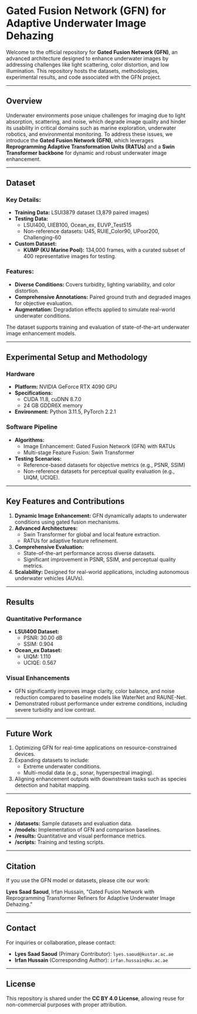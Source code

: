# **Gated Fusion Network (GFN) for Adaptive Underwater Image Dehazing**

Welcome to the official repository for **Gated Fusion Network (GFN)**, an advanced architecture designed to enhance underwater images by addressing challenges like light scattering, color distortion, and low illumination. This repository hosts the datasets, methodologies, experimental results, and code associated with the GFN project.

---

## **Overview**

Underwater environments pose unique challenges for imaging due to light absorption, scattering, and noise, which degrade image quality and hinder its usability in critical domains such as marine exploration, underwater robotics, and environmental monitoring. To address these issues, we introduce the **Gated Fusion Network (GFN)**, which leverages **Reprogramming Adaptive Transformation Units (RATUs)** and a **Swin Transformer backbone** for dynamic and robust underwater image enhancement.

---

## **Dataset**

### **Key Details:**
- **Training Data:** LSUI3879 dataset (3,879 paired images)
- **Testing Data:**
  - LSUI400, UIEB100, Ocean_ex, EUVP_Test515
  - Non-reference datasets: U45, RUIE_Color90, UPoor200, Challenging-60
- **Custom Dataset:**
  - **KUMP (KU Marine Pool):** 134,000 frames, with a curated subset of 400 representative images for testing.

### **Features:**
- **Diverse Conditions:** Covers turbidity, lighting variability, and color distortion.
- **Comprehensive Annotations:** Paired ground truth and degraded images for objective evaluation.
- **Augmentation:** Degradation effects applied to simulate real-world underwater conditions.

The dataset supports training and evaluation of state-of-the-art underwater image enhancement models.

---

## **Experimental Setup and Methodology**

### **Hardware**
- **Platform:** NVIDIA GeForce RTX 4090 GPU
- **Specifications:**
  - CUDA 11.8, cuDNN 8.7.0
  - 24 GB GDDR6X memory
- **Environment:** Python 3.11.5, PyTorch 2.2.1

### **Software Pipeline**
- **Algorithms:**
  - Image Enhancement: Gated Fusion Network (GFN) with RATUs
  - Multi-stage Feature Fusion: Swin Transformer
- **Testing Scenarios:**
  - Reference-based datasets for objective metrics (e.g., PSNR, SSIM)
  - Non-reference datasets for perceptual quality evaluation (e.g., UIQM, UCIQE).

---

## **Key Features and Contributions**

1. **Dynamic Image Enhancement:** GFN dynamically adapts to underwater conditions using gated fusion mechanisms.
2. **Advanced Architectures:**
   - Swin Transformer for global and local feature extraction.
   - RATUs for adaptive feature refinement.
3. **Comprehensive Evaluation:**
   - State-of-the-art performance across diverse datasets.
   - Significant improvement in PSNR, SSIM, and perceptual quality metrics.
4. **Scalability:** Designed for real-world applications, including autonomous underwater vehicles (AUVs).

---

## **Results**

### **Quantitative Performance**
- **LSUI400 Dataset:**
  - PSNR: 30.00 dB
  - SSIM: 0.904
- **Ocean_ex Dataset:**
  - UIQM: 1.110
  - UCIQE: 0.567

### **Visual Enhancements**
- GFN significantly improves image clarity, color balance, and noise reduction compared to baseline models like WaterNet and RAUNE-Net.
- Demonstrated robust performance under extreme conditions, including severe turbidity and low contrast.

---

## **Future Work**

1. Optimizing GFN for real-time applications on resource-constrained devices.
2. Expanding datasets to include:
   - Extreme underwater conditions.
   - Multi-modal data (e.g., sonar, hyperspectral imaging).
3. Aligning enhancement outputs with downstream tasks such as species detection and habitat mapping.

---

## **Repository Structure**

- **/datasets:** Sample datasets and evaluation data.
- **/models:** Implementation of GFN and comparison baselines.
- **/results:** Quantitative and visual performance metrics.
- **/scripts:** Training and testing scripts.

---

## **Citation**

If you use the GFN model or datasets, please cite our work:

**Lyes Saad Saoud**, Irfan Hussain, "Gated Fusion Network with Reprogramming Transformer Refiners for Adaptive Underwater Image Dehazing."

---

## **Contact**

For inquiries or collaboration, please contact:

- **Lyes Saad Saoud** (Primary Contributor): `lyes.saoud@kustar.ac.ae`
- **Irfan Hussain** (Corresponding Author): `irfan.hussain@ku.ac.ae`

---

## **License**

This repository is shared under the **CC BY 4.0 License**, allowing reuse for non-commercial purposes with proper attribution.

